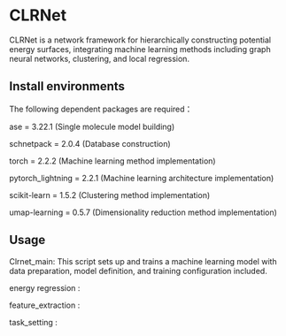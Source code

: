 # CLRNet

CLRNet is a network framework for hierarchically constructing potential energy surfaces, integrating machine learning methods including graph neural networks, clustering, and local regression.

## Install environments

The following dependent  packages are required：

ase = 3.22.1 (Single molecule model building)

schnetpack = 2.0.4 (Database construction)

torch = 2.2.2 (Machine learning method implementation)

pytorch_lightning = 2.2.1 (Machine learning architecture implementation)

scikit-learn = 1.5.2 (Clustering method implementation)

umap-learning = 0.5.7 (Dimensionality reduction method implementation)

## Usage

Clrnet_main: This script sets up and trains a machine learning model with data preparation, model definition, and training configuration included.

energy regression :

feature_extraction :

task_setting :
